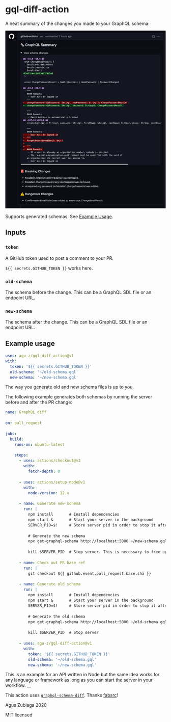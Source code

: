 # gql-diff-action

A neat summary of the changes you made to your GraphQL schema:

![screenshot](./screenshot.jpg)

Supports generated schemas. See [Example Usage](#example-usage).

## Inputs

### `token`

A GitHub token used to post a comment to your PR.

``${{ secrets.GITHUB_TOKEN }}`` works here.

### `old-schema`

The schema before the change. This can be a GraphQL SDL file or an endpoint URL.

### `new-schema`

The schema after the change. This can be a GraphQL SDL file or an endpoint URL.

## Example usage

```yaml
uses: agu-z/gql-diff-action@v1
with:
  token: '${{ secrets.GITHUB_TOKEN }}'
  old-schema: '~/old-schema.gql'
  new-schema: '~/new-schema.gql'
```

The way you generate old and new schema files is up to you. 


The following example generates both schemas by running the server before and after the PR change:

```yaml
name: GraphQL diff

on: pull_request

jobs:
  build:
    runs-on: ubuntu-latest

    steps:
      - uses: actions/checkout@v2
        with:
          fetch-depth: 0
      
      - uses: actions/setup-node@v1
        with:
          node-version: 12.x
        
      - name: Generate new schema
        run: |
          npm install       # Install dependencies
          npm start &       # Start your server in the background
          SERVER_PID=$!     # Store server pid in order to stop it afterwards
          
          # Generate the new schema
          npx get-graphql-schema http://localhost:5000 ~/new-schema.gql
          
          kill $SERVER_PID  # Stop server. This is necessary to free up the port.
           
      - name: Check out PR base ref
        run: |
          git checkout ${{ github.event.pull_request.base.sha }}
         
      - name: Generate old schema
        run: |
          npm install       # Install dependencies
          npm start &       # Start your server in the background
          SERVER_PID=$!     # Store server pid in order to stop it afterwards

          # Generate the old schema
          npx get-graphql-schema http://localhost:5000 ~/old-schema.gql

          kill $SERVER_PID  # Stop server
          
      - uses: agu-z/gql-diff-action@v1
        with:
          token: '${{ secrets.GITHUB_TOKEN }}'
          old-schema: '~/old-schema.gql'
          new-schema: '~/new-schema.gql'

```

This is an example for an API written in Node but the same idea works for any language or framework as long as you can start the server in your workflow. 
__

This action uses [`graphql-schema-diff`](https://github.com/fabsrc/graphql-schema-diff). Thanks [fabsrc](https://github.com/fabsrc)!

Agus Zubiaga 2020

MIT licensed
